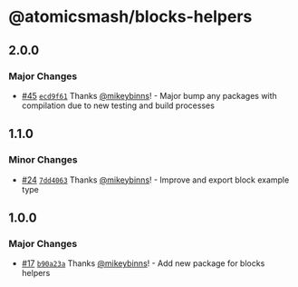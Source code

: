 # @atomicsmash/blocks-helpers

## 2.0.0

### Major Changes

- [#45](https://github.com/AtomicSmash/packages/pull/45) [`ecd9f61`](https://github.com/AtomicSmash/packages/commit/ecd9f6158a4fadf2757619cab0c70f2e068f485a) Thanks [@mikeybinns](https://github.com/mikeybinns)! - Major bump any packages with compilation due to new testing and build processes

## 1.1.0

### Minor Changes

- [#24](https://github.com/AtomicSmash/packages/pull/24) [`7dd4063`](https://github.com/AtomicSmash/packages/commit/7dd4063b0e3b9de1ec81c368b51ca9d429d8f2fc) Thanks [@mikeybinns](https://github.com/mikeybinns)! - Improve and export block example type

## 1.0.0

### Major Changes

- [#17](https://github.com/AtomicSmash/packages/pull/17) [`b90a23a`](https://github.com/AtomicSmash/packages/commit/b90a23a1390911fdb64c605b6a79ea22b0dd330d) Thanks [@mikeybinns](https://github.com/mikeybinns)! - Add new package for blocks helpers

